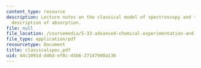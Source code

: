 ```yaml
---
content_type: resource
description: Lecture notes on the classical model of spectroscopy and the classical
  description of absorption.
file: null
file_location: /coursemedia/5-33-advanced-chemical-experimentation-and-instrumentation-fall-2007/44c1091dd46def8c45b6271479d0a136_classicalspec.pdf
file_type: application/pdf
resourcetype: Document
title: classicalspec.pdf
uid: 44c1091d-d46d-ef8c-45b6-271479d0a136
---
```

